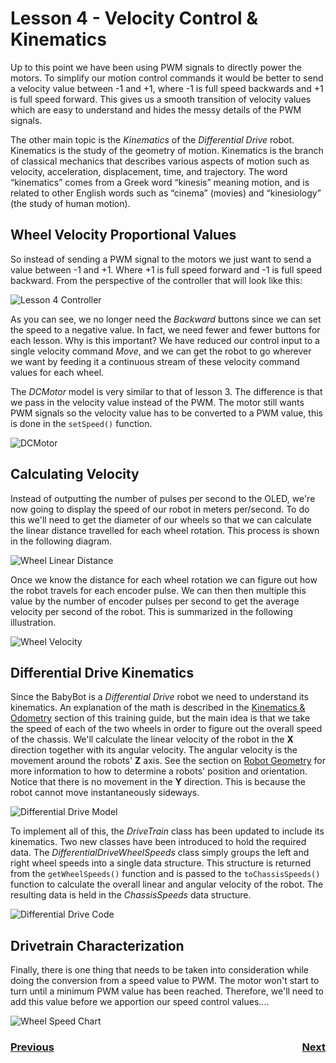 # <a name="code"></a>Lesson 4 - Velocity Control & Kinematics
Up to this point we have been using PWM signals to directly power the motors. To simplify our motion control commands it would be better to send a velocity value between -1 and +1, where -1 is full speed backwards and +1 is full speed forward. This gives us a smooth transition of velocity values which are easy to understand and hides the messy details of the PWM signals. 

The other main topic is the <i>Kinematics</i> of the <i>Differential Drive</i> robot.  Kinematics is the study of the geometry of motion. Kinematics is the branch of classical mechanics that describes various aspects of motion such as velocity, acceleration, displacement, time, and trajectory.  The word “kinematics” comes from a Greek word “kinesis” meaning motion, and is related to other English words such as “cinema” (movies) and “kinesiology” (the study of human motion).

## Wheel Velocity Proportional Values
So instead of sending a PWM signal to the motors we just want to send a value between -1 and +1.  Where +1 is full speed forward and -1 is full speed backward. From the perspective of the controller that will look like this:

![Lesson 4 Controller](../images/FRCRobot/FRCRobot.012.jpeg)

As you can see, we no longer need the <i>Backward</i> buttons since we can set the speed to a negative value. In fact, we need fewer and fewer buttons for each lesson.  Why is this important?  We have reduced our control input to a single velocity command <i>Move</i>, and we can get the robot to go wherever we want by feeding it a continuous stream of these velocity command values for each wheel. 

The <i>DCMotor</i> model is very similar to that of lesson 3.  The difference is that we pass in the velocity value instead of the PWM. The motor still wants PWM signals so the velocity value has to be converted to a PWM value, this is done in the `setSpeed()` function. 

![DCMotor](../images/FRCRobot/FRCRobot.015.jpeg)

## Calculating Velocity

Instead of outputting the number of pulses per second to the OLED, we're now going to display the speed of our robot in meters per/second.  To do this we'll need to get the diameter of our wheels so that we can calculate the linear distance travelled for each wheel rotation.  This process is shown in the following diagram.

![Wheel Linear Distance](../images/Kinematics&Odometry/Kinematics&Odometry.004.jpeg)

Once we know the distance for each wheel rotation we can figure out how the robot travels for each encoder pulse.  We can then then multiple this value by the number of encoder pulses per second to get the average velocity per second of the robot.  This is summarized in the following illustration.

![Wheel Velocity](../images/Kinematics&Odometry/Kinematics&Odometry.005.jpeg)

## Differential Drive Kinematics

Since the BabyBot is a <i>Differential Drive</i> robot we need to understand its kinematics. An explanation of the math is described in the <a href="../Concepts/Kinematics/intro">Kinematics & Odometry</a> section of this training guide, but the main idea is that we take the speed of each of the two wheels in order to figure out the overall speed of the chassis.  We'll calculate the linear velocity of the robot in the **X** direction together with its angular velocity. The angular velocity is the movement around the robots' **Z** axis.  See the section on <a href="../Concepts/Geometry/intro">Robot Geometry</a> for more information to how to determine a robots' position and orientation.  Notice that there is no movement in the **Y** direction.  This is because the robot cannot move instantaneously sideways.

![Differential Drive Model](../images/FRCRobot/FRCRobot.027.jpeg)

To implement all of this, the <i>DriveTrain</i> class has been updated to include its kinematics.  Two new classes have been introduced to hold the required data.  The <i>DifferentialDriveWheelSpeeds</i> class simply groups the left and right wheel speeds into a single data structure. This structure is returned from the `getWheelSpeeds()` function and is passed to the `toChassisSpeeds()` function to calculate the overall linear and angular velocity of the robot. The resulting data is held in the <i>ChassisSpeeds</i> data structure. 

![Differential Drive Code](../images/FRCRobot/FRCRobot.028.jpeg)


## Drivetrain Characterization

Finally, there is one thing that needs to be taken into consideration while doing the conversion from a speed value to PWM.  The motor won't start to turn until a minimum PWM value has been reached. Therefore, we'll need to add this value before we apportion our speed control values....

![Wheel Speed Chart](../images/FRCRobot/FRCRobot.018.jpeg)

<h3><span style="float:left">
<a href="code3">Previous</a></span>
<span style="float:right">
<a href="code5">Next</a></span></h3>